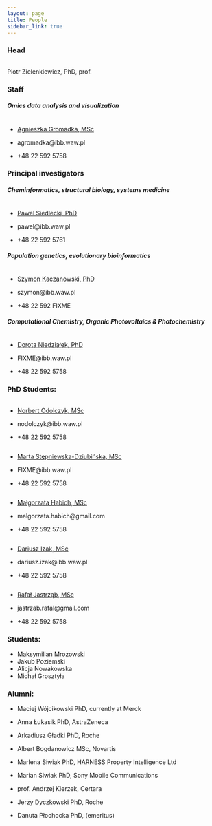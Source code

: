 ```yaml
---
layout: page
title: People
sidebar_link: true
---
```


### Head

<div class="flex-container">
  <img src="https://placehold.it/100x100" alt="">
  <p>Piotr Zielenkiewicz, PhD, prof.</p>
</div>

### Staff

##### Omics data analysis and visualization
<div class="flex-container">
  <img src="https://placehold.it/100x100" alt="">
  <ul>
    <li><p><a href="http://webjeda.com/online-cv/">Agnieszka Gromadka, MSc</a></p></li>
    <li><p>agromadka@ibb.waw.pl</p></li>
    <li><p>+48 22 592 5758</p></li>
  </ul>
</div>



### Principal investigators

##### Cheminformatics, structural biology, systems medicine

<div class="flex-container">
  <img src="https://placehold.it/100x100" alt="">
  <ul>
    <li><p><a href="http://webjeda.com/online-cv/">Pawel Siedlecki, PhD</a></p></li>
    <li><p>pawel@ibb.waw.pl</p></li>
    <li><p>+48 22 592 5761</p></li>
  </ul>
</div>

##### Population genetics, evolutionary bioinformatics

<div class="flex-container">
  <img src="https://placehold.it/100x100" alt="">
  <ul>
    <li><p><a href="http://webjeda.com/online-cv/">Szymon Kaczanowski, PhD</a></p></li>
    <li><p>szymon@ibb.waw.pl</p></li>
    <li><p>+48 22 592 FIXME</p></li>
  </ul>
</div>

##### Computational Chemistry, Organic Photovoltaics & Photochemistry

<div class="flex-container">
  <img src="https://placehold.it/100x100" alt="">
  <ul>
    <li><p><a href="http://webjeda.com/online-cv/">Dorota Niedziałek, PhD</a></p></li>
    <li><p>FIXME@ibb.waw.pl</p></li>
    <li><p>+48 22 592 5758</p></li>
  </ul>
</div>

### PhD Students:

<div class="flex-container">
  <img src="https://placehold.it/100x100" alt="">
  <ul>
    <li><p><a href="http://webjeda.com/online-cv/">Norbert Odolczyk, MSc</a></p></li>
    <li><p>nodolczyk@ibb.waw.pl</p></li>
    <li><p>+48 22 592 5758</p></li>
  </ul>
</div>

<div class="flex-container">
  <img src="https://placehold.it/100x100" alt="">
  <ul>
    <li><p><a href="http://webjeda.com/online-cv/">Marta Stępniewska-Dziubińska, MSc</a></p></li>
    <li><p>FIXME@ibb.waw.pl</p></li>
    <li><p>+48 22 592 5758</p></li>
  </ul>
</div>

<div class="flex-container">
  <img src="https://placehold.it/100x100" alt="">
  <ul>
    <li><p><a href="http://webjeda.com/online-cv/">Małgorzata Habich, MSc</a></p></li>
    <li><p>malgorzata.habich@gmail.com</p></li>
    <li><p>+48 22 592 5758</p></li>
  </ul>
</div>

<div class="flex-container">
  <img src="https://placehold.it/100x100" alt="">
  <ul>
    <li><p><a href="http://webjeda.com/online-cv/">Dariusz Izak, MSc</a></p></li>
    <li><p>dariusz.izak@ibb.waw.pl</p></li>
    <li><p>+48 22 592 5758</p></li>
  </ul>
</div>

<div class="flex-container">
  <img src="https://placehold.it/100x100" alt="">
  <ul>
    <li><p><a href="http://webjeda.com/online-cv/">Rafał Jastrząb, MSc</a></p></li>
    <li><p>jastrzab.rafal@gmail.com</p></li>
    <li><p>+48 22 592 5758</p></li>
  </ul>
</div>


### Students:

  - Maksymilian Mrozowski
  - Jakub Poziemski
  - Alicja Nowakowska
  - Michał Grosztyła

### Alumni:

  - Maciej Wójcikowski PhD, currently at Merck

  - Anna Łukasik PhD, AstraZeneca

  - Arkadiusz Gładki PhD, Roche

  - Albert Bogdanowicz MSc,  Novartis

  - Marlena Siwiak PhD, HARNESS Property Intelligence Ltd

  - Marian Siwiak PhD, Sony Mobile Communications

  - prof. Andrzej Kierzek, Certara

  - Jerzy Dyczkowski PhD, Roche

  - Danuta Płochocka PhD, (emeritus)
